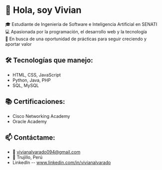 # 👋 Hola, soy Vivian

🎓 Estudiante de Ingeniería de Software e Inteligencia Artificial en SENATI  
💻 Apasionada por la programación, el desarrollo web y la tecnología  
🚀 En busca de una oportunidad de prácticas para seguir creciendo y aportar valor  

## 🛠️ Tecnologías que manejo:
- HTML, CSS, JavaScript
- Python, Java, PHP
- SQL, MySQL

## 📚 Certificaciones:
- Cisco Networking Academy
- Oracle Academy

## 📫 Contáctame:
- 📧 vivianalvarado094@gmail.com
- 📍 Trujillo, Perú
- LinkedIn -- www.linkedin.com/in/vivianalvarado
